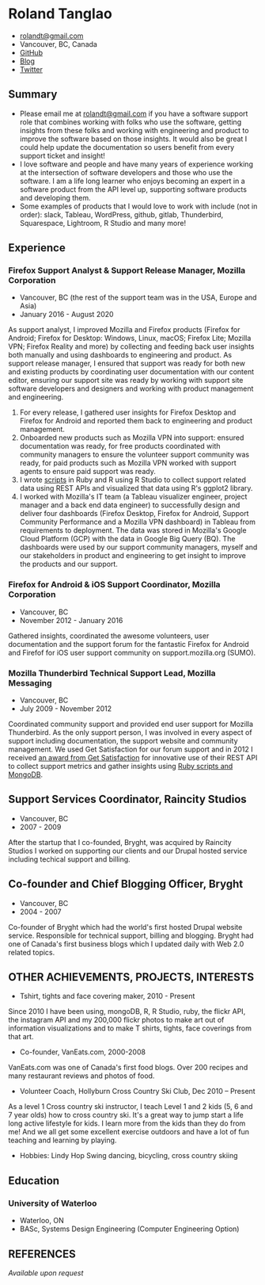 # Roland Tanglao
- rolandt@gmail.com
- Vancouver, BC, Canada
- [GitHub](https://github.com/rtanglao/)
- [Blog](http://rolandtanglao.com/)
- [Twitter](https://twitter.com/rtanglao)

## Summary

- Please email me at rolandt@gmail.com if you have a software support role that combines working with folks who use the software, getting insights from these folks and working with engineering and product to improve the software based on those insights. It would also be great I could help update the documentation so users benefit from every support ticket and insight!
- I love software and people and have many years of experience working at the intersection of software developers and those who use the software. I am a life long learner who enjoys becoming an expert in a software product from the API level up, supporting software products and developing them. 
- Some examples of products that I would love to work with include (not in order): slack, Tableau, WordPress, github, gitlab, Thunderbird, Squarespace, Lightroom, R Studio and many more!

## Experience

### Firefox Support Analyst & Support Release Manager, Mozilla Corporation

- Vancouver, BC (the rest of the support team was in the USA, Europe and Asia)
- January 2016 - August 2020
 
As support analyst, I improved Mozilla and Firefox products (Firefox for Android; Firefox for Desktop: Windows, Linux, macOS; Firefox Lite; Mozilla VPN; Firefox Reality and more) by collecting and feeding back user insights both manually and using dashboards to engineering and product. As support release manager, I ensured that support was ready for both new and existing products by coordinating user documentation with our content editor, ensuring our support site was ready by working with support site software developers and designers and working with product management and engineering.

1. For every release, I gathered user insights for Firefox Desktop and Firefox for Android and reported them back to engineering and product management.
1. Onboarded new products such as Mozilla VPN into support: ensured documentation was ready, for free products coordinated with community managers to ensure the volunteer support community was ready, for paid products such as Mozilla VPN worked with support agents to ensure paid support was ready.
1. I wrote [scripts](https://github.com/rtanglao/rt-kits-api2) in Ruby and R using R Studio to collect support related data using REST APIs and visualized that data using R's ggplot2 library.
1. I worked with Mozilla's IT team (a Tableau visualizer engineer, project manager and a back end data engineer) to successfully design and deliver  four  dashboards (Firefox Desktop, Firefox for Android, Support Community Performance and a  Mozilla VPN dashboard) in Tableau from requirements to deployment. The data was stored in Mozilla's Google Cloud Platform (GCP) with the data in Google Big Query (BQ). The dashboards were used by our support community managers, myself  and our stakeholders in product and engineering to get insight to improve the products and our support.

### Firefox for Android & iOS Support Coordinator, Mozilla Corporation

- Vancouver, BC
- November 2012 - January 2016

Gathered insights, coordinated the awesome volunteers, user documentation and the support forum for the fantastic Firefox for Android and Firefof for iOS user support community on support.mozilla.org (SUMO).

### Mozilla Thunderbird Technical Support Lead, Mozilla Messaging

- Vancouver, BC
- July 2009 - November 2012

Coordinated community support and provided end user support for Mozilla Thunderbird. As the only support person, I was involved in every aspect of support including  documentation, the support website and community management. We used Get Satisfaction for our forum support and in 2012 I received [an award from Get Satisfaction](https://www.globenewswire.com/news-release/2012/02/14/1204183/0/en/Get-Satisfaction-Announces-Annual-Love-Your-Customers-Awards-for-Excellence-in-Social-Customer-Engagement.html) for innovative use of their REST API to collect support metrics and gather insights using [Ruby scripts and MongoDB](https://github.com/rtanglao/momogs/).

## Support Services Coordinator, Raincity Studios

- Vancouver, BC
- 2007 - 2009

After the startup that I co-founded, Bryght, was acquired by Raincity Studios I worked on supporting our clients and our Drupal hosted service including techical support and billing.

## Co-founder and Chief Blogging Officer, Bryght

- Vancouver, BC
- 2004 - 2007

Co-founder of Bryght which had the world's first hosted Drupal website service. Responsible for technical support, billing and blogging. Bryght had one of Canada's first business blogs which I updated daily with Web 2.0 related topics.


## OTHER ACHIEVEMENTS, PROJECTS, INTERESTS

* Tshirt, tights and face covering maker, 2010 - Present

Since 2010 I have been using, mongoDB, R, R Studio, ruby, the flickr API, the instagram API and my 200,000 flickr photos to make art out of information visualizations and to make T shirts, tights, face coverings from that art.

* Co-founder, VanEats.com, 2000-2008

VanEats.com was one of Canada's first food blogs. Over 200 recipes and many restaurant reviews and photos of food.

* Volunteer Coach, Hollyburn Cross Country Ski Club, Dec 2010 – Present

As a level 1 Cross country ski instructor, I teach Level 1 and 2 kids (5, 6 and 7 year olds) how to cross country ski. It's a great way to jump start a life long active lifestyle for kids. I learn more from the kids than they do from me! And we all get some excellent exercise outdoors and have a lot of fun teaching and learning by playing.

* Hobbies: Lindy Hop Swing dancing, bicycling, cross country skiing


## Education

### University of Waterloo

- Waterloo, ON
- BASc, Systems Design Engineering (Computer Engineering Option)

## REFERENCES

_Available upon request_
